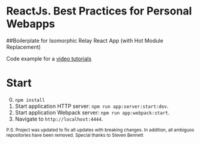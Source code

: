 # ReactJs. Best Practices for Personal Webapps
##Boilerplate for Isomorphic Relay React App (with Hot Module Replacement)

Code example for a [video tutorials](https://www.youtube.com/playlist?list=PLPgDBCA1Cb3Ngjpo21aFkdqVT2H0fZu3W) 


# Start
0. `npm install`
1. Start application HTTP server: `npm run app:server:start:dev`.
2. Start application Webpack server: `npm run app:webpack:start`.
3. Navigate to `http://localhost:4444`.

<sub>P.S. Project was updated to fix alt updates with breaking changes. In addition, all ambiguos repositories have been removed. Special thanks to Steven Bennett </sub>
